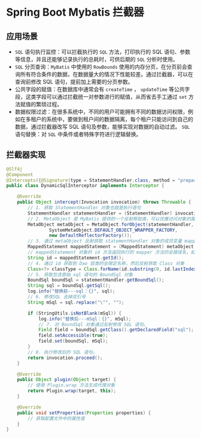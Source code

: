 # Spring Boot Mybatis 拦截器


## 应用场景

- `SQL` 语句执行监控：可以拦截执行的 `SQL` 方法，打印执行的 SQL 语句、参数等信息，并且还能够记录执行的总耗时，可供后期的 `SQL` 分析时使用。
- `SQL` 分页查询：`MyBatis` 中使用的 `RowBounds` 使用的内存分页，在分页前会查询所有符合条件的数据，在数据量大的情况下性能较差。通过拦截器，可以在查询前修改 SQL 语句，提前加上需要的分页参数。
- 公共字段的赋值：在数据库中通常会有 `createTime` ， `updateTime` 等公共字段，这类字段可以通过拦截统一对参数进行的赋值，从而省去手工通过 `set` 方法赋值的繁琐过程。
- 数据权限过滤：在很多系统中，不同的用户可能拥有不同的数据访问权限，例如在多租户的系统中，要做到租户间的数据隔离，每个租户只能访问到自己的数据，通过拦截器改写 SQL 语句及参数，能够实现对数据的自动过滤。
`SQL` 语句替换：对 `SQL` 中条件或者特殊字符进行逻辑替换。


## 拦截器实现

```java
@Slf4j
@Component
@Intercepts({@Signature(type = StatementHandler.class, method = "prepare", args = {Connection.class, Integer.class})})
public class DynamicSqlInterceptor implements Interceptor {

    @Override
    public Object intercept(Invocation invocation) throws Throwable {
        // 1. 获取 StatementHandler 对象也就是执行语句
        StatementHandler statementHandler = (StatementHandler) invocation.getTarget();
        // 2. MetaObject 是 MyBatis 提供的一个反射帮助类，可以优雅访问对象的属性，这里是对 statementHandler 对象进行反射处理，
        MetaObject metaObject = MetaObject.forObject(statementHandler, SystemMetaObject.DEFAULT_OBJECT_FACTORY,
                SystemMetaObject.DEFAULT_OBJECT_WRAPPER_FACTORY,
                new DefaultReflectorFactory());
        // 3. 通过 metaObject 反射获取 statementHandler 对象的成员变量 mappedStatement
        MappedStatement mappedStatement = (MappedStatement) metaObject.getValue("delegate.mappedStatement");
        // mappedStatement 对象的 id 方法返回执行的 mapper 方法的全路径名，如com.mall.core.dao.UserMapper.insertUser
        String id = mappedStatement.getId();
        // 4. 通过 id 获取到 Dao 层类的全限定名称，然后反射获取 Class 对象
        Class<?> classType = Class.forName(id.substring(0, id.lastIndexOf(".")));
        // 5. 获取包含原始 sql 语句的 BoundSql 对象
        BoundSql boundSql = statementHandler.getBoundSql();
        String sql = boundSql.getSql();
        log.info("替换前---sql：{}", sql);
        // 6. 修改SQL 去掉双引号
        String mSql = sql.replace("\"", "");

        if (StringUtils.isNotBlank(mSql)) {
            log.info("替换后---mSql：{}", mSql);
            // 7. 对 BoundSql 对象通过反射修改 SQL 语句。
            Field field = boundSql.getClass().getDeclaredField("sql");
            field.setAccessible(true);
            field.set(boundSql, mSql);
        }
        // 8. 执行修改后的 SQL 语句。
        return invocation.proceed();
    }

    @Override
    public Object plugin(Object target) {
        // 使用 Plugin.wrap 方法生成代理对象
        return Plugin.wrap(target, this);
    }

    @Override
    public void setProperties(Properties properties) {
        // 获取配置文件中的属性值
    }
}
```
